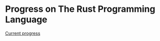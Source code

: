 # Progress on The Rust Programming Language
[Current progress](https://doc.rust-lang.org/book/ch13-01-closures.html)